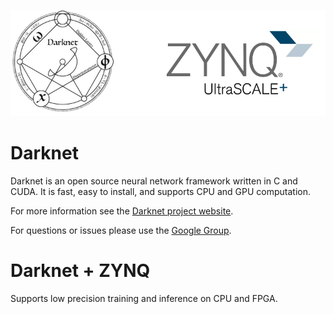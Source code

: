 <p align="center">
<img src="./data/logo.png" alt="Drawing" width="600"/>
</p>

# Darknet #
Darknet is an open source neural network framework written in C and CUDA. It is fast, easy to install, and supports CPU and GPU computation.

For more information see the [Darknet project website](http://pjreddie.com/darknet).

For questions or issues please use the [Google Group](https://groups.google.com/forum/#!forum/darknet).

# Darknet + ZYNQ #
Supports low precision training and inference on CPU and FPGA. 
